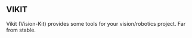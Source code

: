 VIKIT
-----

Vikit (Vision-Kit) provides some tools for your vision/robotics project.
Far from stable.

